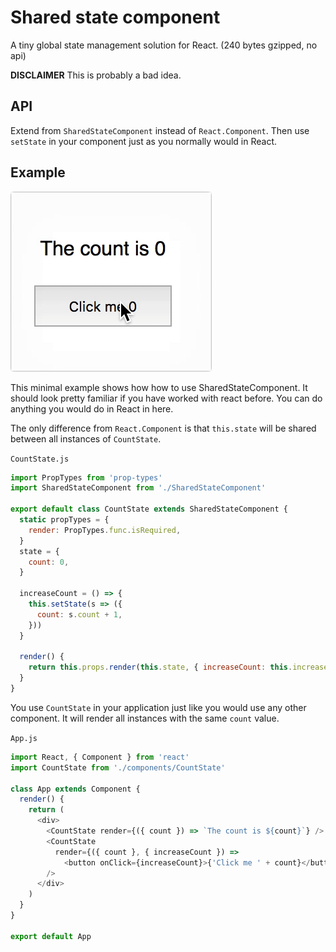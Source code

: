 # Shared state component

A tiny global state management solution for React. (240 bytes gzipped, no api)

**DISCLAIMER**
This is probably a bad idea.

## API
Extend from `SharedStateComponent` instead of `React.Component`. Then use `setState` in your component just as you normally would in React. 

## Example

![Counter example](./example.gif)

This minimal example shows how how to use SharedStateComponent. It should look pretty familiar if you have worked with react before. You can do anything you would do in React in here. 

The only difference from `React.Component` is that `this.state` will be shared between all instances of `CountState`.

`CountState.js` 
```js
import PropTypes from 'prop-types'
import SharedStateComponent from './SharedStateComponent'

export default class CountState extends SharedStateComponent {
  static propTypes = {
    render: PropTypes.func.isRequired,
  }
  state = {
    count: 0,
  }

  increaseCount = () => {
    this.setState(s => ({
      count: s.count + 1,
    }))
  }

  render() {
    return this.props.render(this.state, { increaseCount: this.increaseCount })
  }
}
```

You use `CountState` in your application just like you would use any other component. It will render all instances with the same `count` value.

`App.js`
```js
import React, { Component } from 'react'
import CountState from './components/CountState'

class App extends Component {
  render() {
    return (
      <div>
        <CountState render={({ count }) => `The count is ${count}`} />
        <CountState
          render={({ count }, { increaseCount }) => 
            <button onClick={increaseCount}>{'Click me ' + count}</button>}
        />
      </div>
    )
  }
}

export default App
```
